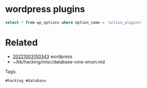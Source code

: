 # wordpress plugins
```sql
select * from wp_options where option_name = 'active_plugins'
```

# Related

- [20221003150343](/zet/20221003150343/README.md) wordpress
- ~/kb/hacking/misc/database-cms-enum.md

Tags:

    #hacking #database 
